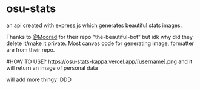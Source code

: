 # osu-stats
an api created with express.js which generates beautiful stats images.

Thanks to [@Moorad](https://github.com/Moorad/) for their repo "the-beautiful-bot" but idk why did they delete it/make it private.
Most canvas code for generating image, formatter are from their repo.

#HOW TO USE?
https://osu-stats-kappa.vercel.app/[username].png
and it will return an image of personal data

will add more thingy :DDD
